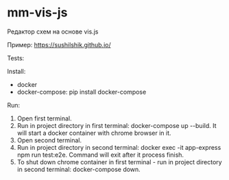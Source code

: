 # mm-vis-js
Редактор схем на основе vis.js

Пример: https://sushilshik.github.io/

Tests:

Install:
* docker
* docker-compose: pip install docker-compose

Run:
1) Open first terminal.
2) Run in project directory in first terminal: docker-compose up --build. It will start a docker container with chrome browser in it.
3) Open second terminal.
4) Run in project directory in second terminal: docker exec -it app-express npm run test:e2e. Command will exit after it process finish.
5) To shut down chrome container in first terminal - run in project directory in second terminal: docker-compose down.
